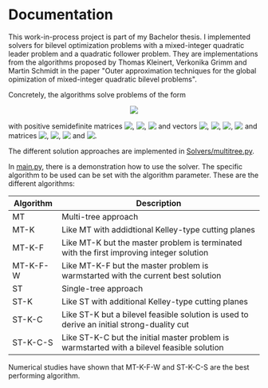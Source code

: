 # Documentation



This work-in-process project is part of my Bachelor thesis. I implemented solvers for bilevel optimization problems with a mixed-integer quadratic leader problem and a quadratic follower problem. They are implementations from the algorithms proposed by Thomas Kleinert, Verkonika Grimm and Martin Schmidt in the paper "Outer approximation techniques for the global opimization of mixed-integer quadratic bilevel problems".

Concretely, the algorithms solve problems of the form

<!-- $$
\begin{split}
\min_{x,\bar{y}} \; & q_u(x,\bar{y}) = \frac{1}{2} x^\top H_u x + c_u^\top x
+ \frac{1}{2} \bar{y}^\top G_u \bar{y} + d_u^\top \bar{y}\\
s.t. \; & A x + B \bar{y} \geq a,\\
& x_i \in \mathbb{Z} \cap [x_i^-, x_i^+] \; \forall i \in I := \{1, ..., |I| \},\\
& x_i \in \mathbb{R} \; \forall i \in R := \{|I| + 1, ..., n_x \},\\
& \bar{y} \in \argmin_y \{q_l (y) = \frac{1}{2}y^\top G_l y + d_l^\top y : C x_I + Dy \geq b, y \in \mathbb{R}^{n_y}\}
\end{split}
$$ --> 

<div align="center"><img style="background: white;" src="https://render.githubusercontent.com/render/math?math=%5Cbegin%7Bsplit%7D%0A%5Cmin_%7Bx%2C%5Cbar%7By%7D%7D%20%5C%3B%20%26%20q_u(x%2C%5Cbar%7By%7D)%20%3D%20%5Cfrac%7B1%7D%7B2%7D%20x%5E%5Ctop%20H_u%20x%20%2B%20c_u%5E%5Ctop%20x%0A%2B%20%5Cfrac%7B1%7D%7B2%7D%20%5Cbar%7By%7D%5E%5Ctop%20G_u%20%5Cbar%7By%7D%20%2B%20d_u%5E%5Ctop%20%5Cbar%7By%7D%5C%5C%0As.t.%20%5C%3B%20%26%20A%20x%20%2B%20B%20%5Cbar%7By%7D%20%5Cgeq%20a%2C%5C%5C%0A%26%20x_i%20%5Cin%20%5Cmathbb%7BZ%7D%20%5Ccap%20%5Bx_i%5E-%2C%20x_i%5E%2B%5D%20%5C%3B%20%5Cforall%20i%20%5Cin%20I%20%3A%3D%20%5C%7B1%2C%20...%2C%20%7CI%7C%20%5C%7D%2C%5C%5C%0A%26%20x_i%20%5Cin%20%5Cmathbb%7BR%7D%20%5C%3B%20%5Cforall%20i%20%5Cin%20R%20%3A%3D%20%5C%7B%7CI%7C%20%2B%201%2C%20...%2C%20n_x%20%5C%7D%2C%5C%5C%0A%26%20%5Cbar%7By%7D%20%5Cin%20%5Cargmin_y%20%5C%7Bq_l%20(y)%20%3D%20%5Cfrac%7B1%7D%7B2%7Dy%5E%5Ctop%20G_l%20y%20%2B%20d_l%5E%5Ctop%20y%20%3A%20C%20x_I%20%2B%20Dy%20%5Cgeq%20b%2C%20y%20%5Cin%20%5Cmathbb%7BR%7D%5E%7Bn_y%7D%5C%7D%0A%5Cend%7Bsplit%7D"></div>

with positive semidefinite matrices <!-- $H_u \in \R^{n_x \times n_x}$ --> <img style="transform: translateY(0.1em); background: white;" src="https://render.githubusercontent.com/render/math?math=H_u%20%5Cin%20%5CR%5E%7Bn_x%20%5Ctimes%20n_x%7D">, <!-- $G_u \in \R^{n_y \times n_y}$ --> <img style="transform: translateY(0.1em); background: white;" src="https://render.githubusercontent.com/render/math?math=G_u%20%5Cin%20%5CR%5E%7Bn_y%20%5Ctimes%20n_y%7D">, <!-- $G_l \in \R^{n_y \times n_y}$ --> <img style="transform: translateY(0.1em); background: white;" src="https://render.githubusercontent.com/render/math?math=G_l%20%5Cin%20%5CR%5E%7Bn_y%20%5Ctimes%20n_y%7D"> and vectors <!-- $c_u \in \R^{n_x}$ --> <img style="transform: translateY(0.1em); background: white;" src="https://render.githubusercontent.com/render/math?math=c_u%20%5Cin%20%5CR%5E%7Bn_x%7D">, <!-- $d_u, d_l \in \R^{n_y}$ --> <img style="transform: translateY(0.1em); background: white;" src="https://render.githubusercontent.com/render/math?math=d_u%2C%20d_l%20%5Cin%20%5CR%5E%7Bn_y%7D">, <!-- $a \in \R^{m_u}$ --> <img style="transform: translateY(0.1em); background: white;" src="https://render.githubusercontent.com/render/math?math=a%20%5Cin%20%5CR%5E%7Bm_u%7D">, <!-- $b \in \R^{m_l}$ --> <img style="transform: translateY(0.1em); background: white;" src="https://render.githubusercontent.com/render/math?math=b%20%5Cin%20%5CR%5E%7Bm_l%7D"> and matrices <!-- $A \in \R^{m_u \times n_x}$ --> <img style="transform: translateY(0.1em); background: white;" src="https://render.githubusercontent.com/render/math?math=A%20%5Cin%20%5CR%5E%7Bm_u%20%5Ctimes%20n_x%7D">, <!-- $B \in \R^{m_u \times n_y}$ --> <img style="transform: translateY(0.1em); background: white;" src="https://render.githubusercontent.com/render/math?math=B%20%5Cin%20%5CR%5E%7Bm_u%20%5Ctimes%20n_y%7D">, <!-- $C \in \R^{m_l \times n_x}$ --> <img style="transform: translateY(0.1em); background: white;" src="https://render.githubusercontent.com/render/math?math=C%20%5Cin%20%5CR%5E%7Bm_l%20%5Ctimes%20n_x%7D"> and <!-- $D \in \R^{m_l \times n_y}$ --> <img style="transform: translateY(0.1em); background: white;" src="https://render.githubusercontent.com/render/math?math=D%20%5Cin%20%5CR%5E%7Bm_l%20%5Ctimes%20n_y%7D">.

The different solution approaches are implemented in [Solvers/multitree.py](Solvers/multitree.py).

In [main.py](main.py), there is a demonstration how to use the solver.
The specific algorithm to be used can be set with the algorithm parameter.
These are the different algorithms:

|  Algorithm | Description  |
|---|---|
|  MT | Multi-tree approach  |
| MT-K  |  Like MT with addidtional Kelley-type cutting planes |
|  MT-K-F | Like MT-K but the master problem is terminated with the first improving integer solution  |
|  MT-K-F-W |  Like MT-K-F but the master problem is warmstarted with the current best solution |
| ST  |  Single-tree approach |
| ST-K  |  Like ST with additional Kelley-type cutting planes |
|  ST-K-C |  Like ST-K but a bilevel feasible solution is used to derive an initial strong-duality cut |
| ST-K-C-S  |  Like ST-K-C but the initial master problem is warmstarted with a bilevel feasible solution |

Numerical studies have shown that MT-K-F-W and ST-K-C-S are the best performing algorithm.


